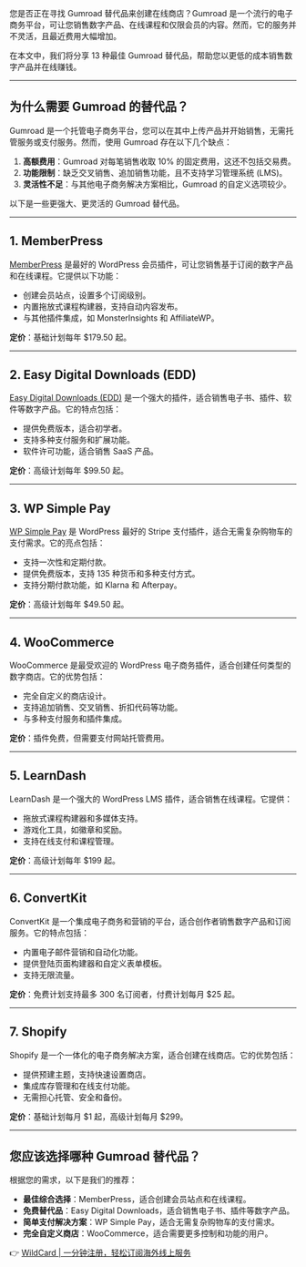 您是否正在寻找 Gumroad 替代品来创建在线商店？Gumroad 是一个流行的电子商务平台，可让您销售数字产品、在线课程和仅限会员的内容。然而，它的服务并不灵活，且最近费用大幅增加。

在本文中，我们将分享 13 种最佳 Gumroad 替代品，帮助您以更低的成本销售数字产品并在线赚钱。

---

## 为什么需要 Gumroad 的替代品？

Gumroad 是一个托管电子商务平台，您可以在其中上传产品并开始销售，无需托管服务或支付服务。然而，使用 Gumroad 存在以下几个缺点：

1. **高额费用**：Gumroad 对每笔销售收取 10% 的固定费用，这还不包括交易费。
2. **功能限制**：缺乏交叉销售、追加销售功能，且不支持学习管理系统 (LMS)。
3. **灵活性不足**：与其他电子商务解决方案相比，Gumroad 的自定义选项较少。

以下是一些更强大、更灵活的 Gumroad 替代品。

---

## 1. MemberPress

[MemberPress](https://bit.ly/bewildcard) 是最好的 WordPress 会员插件，可让您销售基于订阅的数字产品和在线课程。它提供以下功能：

- 创建会员站点，设置多个订阅级别。
- 内置拖放式课程构建器，支持自动内容发布。
- 与其他插件集成，如 MonsterInsights 和 AffiliateWP。

**定价**：基础计划每年 $179.50 起。

---

## 2. Easy Digital Downloads (EDD)

[Easy Digital Downloads (EDD)](https://bit.ly/bewildcard) 是一个强大的插件，适合销售电子书、插件、软件等数字产品。它的特点包括：

- 提供免费版本，适合初学者。
- 支持多种支付服务和扩展功能。
- 软件许可功能，适合销售 SaaS 产品。

**定价**：高级计划每年 $99.50 起。

---

## 3. WP Simple Pay

[WP Simple Pay](https://bit.ly/bewildcard) 是 WordPress 最好的 Stripe 支付插件，适合无需复杂购物车的支付需求。它的亮点包括：

- 支持一次性和定期付款。
- 提供免费版本，支持 135 种货币和多种支付方式。
- 支持分期付款功能，如 Klarna 和 Afterpay。

**定价**：高级计划每年 $49.50 起。

---

## 4. WooCommerce

WooCommerce 是最受欢迎的 WordPress 电子商务插件，适合创建任何类型的数字商店。它的优势包括：

- 完全自定义的商店设计。
- 支持追加销售、交叉销售、折扣代码等功能。
- 与多种支付服务和插件集成。

**定价**：插件免费，但需要支付网站托管费用。

---

## 5. LearnDash

LearnDash 是一个强大的 WordPress LMS 插件，适合销售在线课程。它提供：

- 拖放式课程构建器和多媒体支持。
- 游戏化工具，如徽章和奖励。
- 支持在线支付和课程管理。

**定价**：高级计划每年 $199 起。

---

## 6. ConvertKit

ConvertKit 是一个集成电子商务和营销的平台，适合创作者销售数字产品和订阅服务。它的特点包括：

- 内置电子邮件营销和自动化功能。
- 提供登陆页面构建器和自定义表单模板。
- 支持无限流量。

**定价**：免费计划支持最多 300 名订阅者，付费计划每月 $25 起。

---

## 7. Shopify

Shopify 是一个一体化的电子商务解决方案，适合创建在线商店。它的优势包括：

- 提供预建主题，支持快速设置商店。
- 集成库存管理和在线支付功能。
- 无需担心托管、安全和备份。

**定价**：基础计划每月 $1 起，高级计划每月 $299。

---

## 您应该选择哪种 Gumroad 替代品？

根据您的需求，以下是我们的推荐：

- **最佳综合选择**：MemberPress，适合创建会员站点和在线课程。
- **免费替代品**：Easy Digital Downloads，适合销售电子书、插件等数字产品。
- **简单支付解决方案**：WP Simple Pay，适合无需复杂购物车的支付需求。
- **完全自定义商店**：WooCommerce，适合需要更多控制和功能的用户。

👉 [WildCard | 一分钟注册，轻松订阅海外线上服务](https://bit.ly/bewildcard)